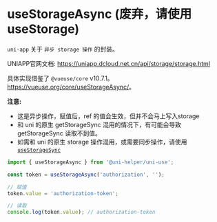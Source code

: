 # useStorageAsync (废弃，请使用 useStorage)

`uni-app` 关于 `异步 storage 操作` 的封装。

UNIAPP官网文档: <https://uniapp.dcloud.net.cn/api/storage/storage.html>

具体实现借鉴了 `@vueuse/core` v10.7.1。<https://vueuse.org/core/useStorageAsync/>。

**注意:**

- 这是异步操作，赋值后，ref 的值会生效，但并不会马上写入storage
- 和 uni 的原生 getStorageSync 混用的情况下，有可能会导致 getStorageSync 读取不到值。
- 如需和 uni 的原生 storage 操作混用，或需要同步操作，请使用[`useStorageSync`](../useStorageSync/index.md)

```typescript
import { useStorageAsync } from '@uni-helper/uni-use';

const token = useStorageAsync('authorization', '');

// 赋值
token.value = 'authorization-token';

// 读取
console.log(token.value); // authorization-token

```
